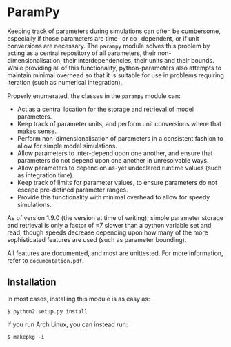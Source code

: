 ParamPy
=======

Keeping track of parameters during simulations can often be cumbersome, especially if those parameters are time-
or co- dependent, or if unit conversions are necessary. The `parampy` module solves this problem by acting
as a central repository of all parameters, their non-dimensionalisation, their interdependencies, their units and their
bounds. While providing all of this functionality, python-parameters also attempts to maintain minimal overhead so
that it is suitable for use in problems requiring iteration (such as numerical integration).

Properly enumerated, the classes in the `parampy` module can:
 - Act as a central location for the storage and retrieval of model parameters.
 - Keep track of parameter units, and perform unit conversions where that makes sense.
 - Perform non-dimensionalisation of parameters in a consistent fashion to allow for simple model simulations.
 - Allow parameters to inter-depend upon one another, and ensure that parameters do not depend upon one another
in unresolvable ways.
 - Allow parameters to depend on as-yet undeclared runtime values (such as integration time).
 - Keep track of limits for parameter values, to ensure parameters do not escape pre-defined parameter ranges.
 - Provide this functionality with minimal overhead to allow for speedy simulations.

As of version 1.9.0 (the version at time of writing); simple parameter storage and retrieval is only a factor of
≈7 slower than a python variable set and read; though speeds decrease depending upon how many of the more
sophisticated features are used (such as parameter bounding).

All features are documented, and most are unittested. For more information, refer
to `documentation.pdf`.

Installation
------------

In most cases, installing this module is as easy as:

	$ python2 setup.py install

If you run Arch Linux, you can instead run:

	$ makepkg -i
